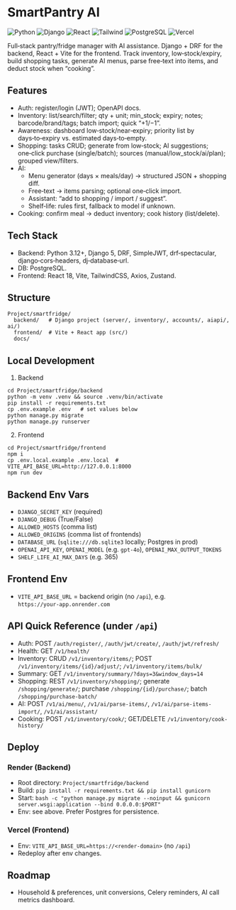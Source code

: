 # SmartPantry AI

![Python](https://img.shields.io/badge/Python-3.10-blue?logo=python&logoColor=white)
![Django](https://img.shields.io/badge/Django-5.0-green?logo=django&logoColor=white)
![React](https://img.shields.io/badge/React-18-blue?logo=react&logoColor=white)
![Tailwind](https://img.shields.io/badge/TailwindCSS-3-38B2AC?logo=tailwindcss&logoColor=white)
![PostgreSQL](https://img.shields.io/badge/PostgreSQL-16-4169E1?logo=postgresql&logoColor=white)
![Vercel](https://img.shields.io/badge/Vercel-Hosting-black?logo=vercel&logoColor=white)

Full‑stack pantry/fridge manager with AI assistance. Django + DRF for the backend, React + Vite for the frontend. Track inventory, low‑stock/expiry, build shopping tasks, generate AI menus, parse free‑text into items, and deduct stock when “cooking”.

## Features
- Auth: register/login (JWT); OpenAPI docs.
- Inventory: list/search/filter; qty + unit; min_stock; expiry; notes; barcode/brand/tags; batch import; quick “+1/−1”.
- Awareness: dashboard low‑stock/near‑expiry; priority list by days‑to‑expiry vs. estimated days‑to‑empty.
- Shopping: tasks CRUD; generate from low‑stock; AI suggestions; one‑click purchase (single/batch); sources (manual/low_stock/ai/plan); grouped view/filters.
- AI:
  - Menu generator (days × meals/day) → structured JSON + shopping diff.
  - Free‑text → items parsing; optional one‑click import.
  - Assistant: “add to shopping / import / suggest”.
  - Shelf‑life: rules first, fallback to model if unknown.
- Cooking: confirm meal → deduct inventory; cook history (list/delete).

## Tech Stack
- Backend: Python 3.12+, Django 5, DRF, SimpleJWT, drf‑spectacular, django‑cors‑headers, dj‑database‑url.
- DB: PostgreSQL.
- Frontend: React 18, Vite, TailwindCSS, Axios, Zustand.

## Structure
```
Project/smartfridge/
  backend/   # Django project (server/, inventory/, accounts/, aiapi/, ai/)
  frontend/  # Vite + React app (src/)
  docs/
```

## Local Development
1) Backend
```
cd Project/smartfridge/backend
python -m venv .venv && source .venv/bin/activate
pip install -r requirements.txt
cp .env.example .env   # set values below
python manage.py migrate
python manage.py runserver
```

2) Frontend
```
cd Project/smartfridge/frontend
npm i
cp .env.local.example .env.local  # VITE_API_BASE_URL=http://127.0.0.1:8000
npm run dev
```

## Backend Env Vars
- `DJANGO_SECRET_KEY` (required)
- `DJANGO_DEBUG` (True/False)
- `ALLOWED_HOSTS` (comma list)
- `ALLOWED_ORIGINS` (comma list of frontends)
- `DATABASE_URL` (`sqlite:///db.sqlite3` locally; Postgres in prod)
- `OPENAI_API_KEY`, `OPENAI_MODEL` (e.g. `gpt-4o`), `OPENAI_MAX_OUTPUT_TOKENS`
- `SHELF_LIFE_AI_MAX_DAYS` (e.g. 365)

## Frontend Env
- `VITE_API_BASE_URL` = backend origin (no `/api`), e.g. `https://your‑app.onrender.com`

## API Quick Reference (under `/api`)
- Auth: POST `/auth/register/`, `/auth/jwt/create/`, `/auth/jwt/refresh/`
- Health: GET `/v1/health/`
- Inventory: CRUD `/v1/inventory/items/`; POST `/v1/inventory/items/{id}/adjust/`; `/v1/inventory/items/bulk/`
- Summary: GET `/v1/inventory/summary/?days=3&window_days=14`
- Shopping: REST `/v1/inventory/shopping/`; generate `/shopping/generate/`; purchase `/shopping/{id}/purchase/`; batch `/shopping/purchase-batch/`
- AI: POST `/v1/ai/menu/`, `/v1/ai/parse-items/`, `/v1/ai/parse-items-import/`, `/v1/ai/assistant/`
- Cooking: POST `/v1/inventory/cook/`; GET/DELETE `/v1/inventory/cook-history/`

## Deploy
### Render (Backend)
- Root directory: `Project/smartfridge/backend`
- Build: `pip install -r requirements.txt && pip install gunicorn`
- Start: `bash -c "python manage.py migrate --noinput && gunicorn server.wsgi:application --bind 0.0.0.0:$PORT"`
- Env: see above. Prefer Postgres for persistence.

### Vercel (Frontend)
- Env: `VITE_API_BASE_URL=https://<render-domain>` (no `/api`)
- Redeploy after env changes.

## Roadmap
- Household & preferences, unit conversions, Celery reminders, AI call metrics dashboard.
